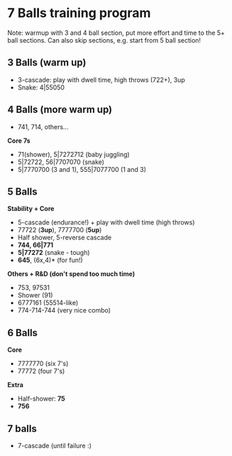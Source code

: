 # 7 Balls training program

Note: warmup with 3 and 4 ball section, put more effort and time to the 5+ 
ball sections. Can also skip sections, e.g. start from 5 ball section!

## 3 Balls (warm up)

- 3-cascade: play with dwell time, high throws (722+), 3up
- Snake: 4|55050

## 4 Balls (more warm up)

- 741, 714, others...

**Core 7s**
- 71(shower), 5|7272712 (baby juggling)
- 5|72722, 56|7707070 (snake)
- 5|7770700 (3 and 1), 555|7077700 (1 and 3)

## 5 Balls

**Stability + Core**  
- 5-cascade (endurance!) + play with dwell time (high throws)
- 77722 (**3up**), 7777700 (**5up**)
- Half shower, 5-reverse cascade
- **744, 66|771**
- **5|77272** (snake - tough)
- **645**, (6x,4)\* (for fun!)

**Others + R&D (don't spend too much time)**  
- 753, 97531 
- Shower (91)
- 6777161 (55514-like)
- 774-714-744 (very nice combo)

## 6 Balls

**Core**  
- 7777770 (six 7's)
- 77772 (four 7's)

**Extra**  
- Half-shower: **75**
- **756**

## 7 balls

- 7-cascade (until failure :)
